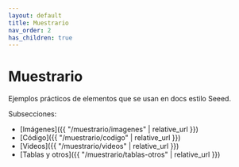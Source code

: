 ```yaml
---
layout: default
title: Muestrario
nav_order: 2
has_children: true
---
```


# Muestrario
Ejemplos prácticos de elementos que se usan en docs estilo Seeed.

Subsecciones:
- [Imágenes]({{ "/muestrario/imagenes" | relative_url }})
- [Código]({{ "/muestrario/codigo" | relative_url }})
- [Videos]({{ "/muestrario/videos" | relative_url }})
- [Tablas y otros]({{ "/muestrario/tablas-otros" | relative_url }})
